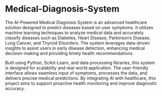 # Medical-Diagnosis-System
The AI-Powered Medical Diagnosis System is an advanced healthcare solution designed to predict diseases based on user symptoms. It utilizes machine learning techniques to analyze medical data and accurately classify diseases such as Diabetes, Heart Disease, Parkinson’s Disease, Lung Cancer, and Thyroid Disorders. The system leverages data-driven insights to assist users in early disease detection, enhancing medical decision-making and providing timely health recommendations.

Built using Python, Scikit-Learn, and data processing libraries, this system is designed for scalability and real-world application. The user-friendly interface allows seamless input of symptoms, processes the data, and delivers precise medical predictions. By integrating AI with healthcare, this project aims to support proactive health monitoring and improve diagnostic accuracy.
